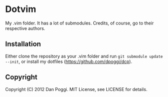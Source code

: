 # Dotvim
My .vim folder. It has a lot of submodules. Credits, of course, go to their respective authors.

## Installation
Either clone the repository as your .vim folder and run `git submodule update --init`, or install my dotfiles (https://github.com/dpoggi/dcp).

## Copyright

Copyright (C) 2012 Dan Poggi. MIT License, see LICENSE for details.

